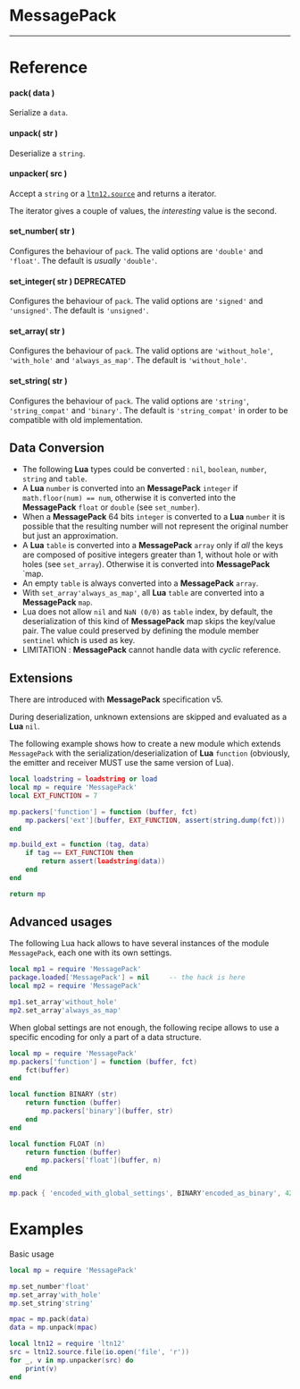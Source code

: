 
# MessagePack

---

# Reference

#### pack( data )

Serialize a `data`.

#### unpack( str )

Deserialize a `string`.

#### unpacker( src )

Accept a `string` or a [`ltn12.source`](http://w3.impa.br/~diego/software/luasocket/ltn12.html#source)
and returns a iterator.

The iterator gives a couple of values,
the _interesting_ value is the second.

#### set_number( str )

Configures the behaviour of `pack`.
The valid options are `'double'` and `'float'`.
The default is _usually_ `'double'`.

#### set_integer( str ) DEPRECATED

Configures the behaviour of `pack`.
The valid options are `'signed'` and `'unsigned'`.
The default is `'unsigned'`.

#### set_array( str )

Configures the behaviour of `pack`.
The valid options are `'without_hole'`, `'with_hole'` and `'always_as_map'`.
The default is `'without_hole'`.

#### set_string( str )

Configures the behaviour of `pack`.
The valid options are `'string'`, `'string_compat'` and `'binary'`.
The default is `'string_compat'` in order to be compatible with old implementation.

## Data Conversion

- The following __Lua__ types could be converted :
  `nil`, `boolean`, `number`, `string` and `table`.
- A __Lua__ `number` is converted into an __MessagePack__ `integer`
  if `math.floor(num) == num`, otherwise it is converted
  into the __MessagePack__ `float` or `double` (see `set_number`).
- When a __MessagePack__ 64 bits `integer` is converted to a __Lua__ `number`
  it is possible that the resulting number will not represent the original number but just an approximation.
- A __Lua__ `table` is converted into a __MessagePack__ `array`
  only if _all_ the keys are composed of positive integers greater than 1,
  without hole or with holes (see `set_array`).
  Otherwise it is converted into __MessagePack__ `map\.
- An empty `table` is always converted into a __MessagePack__ `array`.
- With `set_array'always_as_map'`,
  all __Lua__ `table` are converted into a __MessagePack__ `map`.
- Lua does not allow `nil` and `NaN (0/0)` as `table` index, by default,
  the deserialization of this kind of __MessagePack__ map skips the key/value pair.
  The value could preserved by defining the module member `sentinel` which is used as key.
- LIMITATION : __MessagePack__ cannot handle data with _cyclic_ reference.

## Extensions

There are introduced with __MessagePack__ specification v5.

During deserialization, unknown extensions are skipped
and evaluated as a __Lua__ `nil`.

The following example shows how to create a new module
which extends `MessagePack` with the serialization/deserialization
of __Lua__ `function` (obviously,
the emitter and receiver MUST use the same version of Lua).

```lua
local loadstring = loadstring or load
local mp = require 'MessagePack'
local EXT_FUNCTION = 7

mp.packers['function'] = function (buffer, fct)
    mp.packers['ext'](buffer, EXT_FUNCTION, assert(string.dump(fct)))
end

mp.build_ext = function (tag, data)
    if tag == EXT_FUNCTION then
        return assert(loadstring(data))
    end
end

return mp
```

## Advanced usages

The following Lua hack allows to have several instances
of the module `MessagePack`, each one with its own settings.

```lua
local mp1 = require 'MessagePack'
package.loaded['MessagePack'] = nil     -- the hack is here
local mp2 = require 'MessagePack'

mp1.set_array'without_hole'
mp2.set_array'always_as_map'
```

When global settings are not enough,
the following recipe allows to use a specific encoding
for only a part of a data structure.

```lua
local mp = require 'MessagePack'
mp.packers['function'] = function (buffer, fct)
    fct(buffer)
end

local function BINARY (str)
    return function (buffer)
        mp.packers['binary'](buffer, str)
    end
end

local function FLOAT (n)
    return function (buffer)
        mp.packers['float'](buffer, n)
    end
end

mp.pack { 'encoded_with_global_settings', BINARY'encoded_as_binary', 42, FLOAT(42) }
```

# Examples

Basic usage

```lua
local mp = require 'MessagePack'

mp.set_number'float'
mp.set_array'with_hole'
mp.set_string'string'

mpac = mp.pack(data)
data = mp.unpack(mpac)

local ltn12 = require 'ltn12'
src = ltn12.source.file(io.open('file', 'r'))
for _, v in mp.unpacker(src) do
    print(v)
end
```
